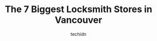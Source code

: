 ---
layout: ampstory
image: https://i0.wp.com/www.auto.or.id/wp-content/uploads/2023/06/action-lock-security-0-vancouver-1686322409.jpeg?resize=640,853
author: techidn
featured: false
description: Vancouver, British Columbia, Canada is a haven for Locksmith enthusiasts, boasting an impressive array of 7 top-notch establishments. Whether youre a seasoned connoisseur or simply curious 
title: The 7 Biggest Locksmith Stores in Vancouver
cover:
   title: The 7 Biggest Locksmith Stores in Vancouver
   subtitle: AUTO.OR.ID
   background: https://www.auto.or.id/wp-content/uploads/2023/06/action-lock-security-0-vancouver-1686322409.jpeg

pages: 
 - layout: thirds
   top: <h1>#1 Fast LockSmith Vancouver & Garage Doors LTD</h1>
   bottom: "<p>My locksmith guy spent two hours and serviced and replaced 3, forty old locks. One on the garage and two door handles. He was very thorough and skillful in making sure th</p>"
   background: https://www.auto.or.id/wp-content/uploads/2023/06/action-lock-security-1-vancouver-1686322410.jpeg
   backgroundblur: true
 - layout: thirds
   top: <h1>#2 Safe & Secure Locksmith Ltd.</h1>
   bottom: "<p>4105 Macdonald St, Vancouver, BC V6L 2P1, Canada</p>"
   background: https://www.auto.or.id/wp-content/uploads/2023/06/action-lock-security-2-vancouver-1686322411.jpeg
   cta:
      link: https://www.auto.or.id/the-7-biggest-locksmith-stores-in-vancouver/
      text: The 7 Biggest Locksmith Stores in Vancouver
 - layout: thirds
   top: <h1>#3 Action Lock & Security</h1>
   bottom: "<p>8866 Hudson St, Vancouver, BC V6P 4M9, Canada</p>"
   background: https://images.unsplash.com/photo-1484136063621-1acbc3b4ec98?ixlib=rb-4.0.3&ixid=MnwxMjA3fDB8MHxwaG90by1wYWdlfHx8fGVufDB8fHx8&auto=format&fit=crop&w=640&h=853&q=80
   cta:
      link: https://www.auto.or.id/the-7-biggest-locksmith-stores-in-vancouver/
      text: The 7 Biggest Locksmith Stores in Vancouver
 - layout: thirds
   top: <h1>#4 PR MOBILE LOCKSMITH NORTH VANCOUVER</h1>
   bottom: "<p>1550 Fern St #306, North Vancouver, BC V7J 0A9, Canada</p>"
   background: https://images.unsplash.com/photo-1574524096264-8d7e68d047f3?ixlib=rb-4.0.3&ixid=MnwxMjA3fDB8MHxwaG90by1wYWdlfHx8fGVufDB8fHx8&auto=format&fit=crop&w=640&h=853&q=80
   cta:
      link: https://www.auto.or.id/the-7-biggest-locksmith-stores-in-vancouver/
      text: The 7 Biggest Locksmith Stores in Vancouver
 - layout: thirds
   top: <h1>#5 Silverline Security Locksmith Ltd.</h1>
   bottom: "<p>111 E 14th St E, North Vancouver, BC V7L 2N4, Canada</p>"
   background: https://images.unsplash.com/photo-1637005218692-a7e234ffcbf4?ixlib=rb-4.0.3&ixid=MnwxMjA3fDB8MHxwaG90by1wYWdlfHx8fGVufDB8fHx8&auto=format&fit=crop&w=640&h=853&q=80
   cta:
      link: https://www.auto.or.id/the-7-biggest-locksmith-stores-in-vancouver/
      text: The 7 Biggest Locksmith Stores in Vancouver
 - layout: thirds
   top: <h1>#6 Europe Lock & Key Ltd</h1>
   bottom: "<p>114 Esplanade W, North Vancouver, BC V7M 3M8, Canada</p>"
   background: https://images.unsplash.com/photo-1627108258868-c2834cb1f250?ixlib=rb-4.0.3&ixid=MnwxMjA3fDB8MHxwaG90by1wYWdlfHx8fGVufDB8fHx8&auto=format&fit=crop&w=640&h=853&q=80
   cta:
      link: https://www.auto.or.id/the-7-biggest-locksmith-stores-in-vancouver/
      text: The 7 Biggest Locksmith Stores in Vancouver
 - layout: thirds
   top: <h1>#7 Bens Security Locksmiths</h1>
   bottom: "<p>692 E Hastings St, Vancouver, BC V6A 1R1, Canada</p>"
   background: https://images.unsplash.com/photo-1493238792000-8113da705763?ixlib=rb-4.0.3&ixid=MnwxMjA3fDB8MHxwaG90by1wYWdlfHx8fGVufDB8fHx8&auto=format&fit=crop&w=640&h=853&q=80
   cta:
      link: https://www.auto.or.id/the-7-biggest-locksmith-stores-in-vancouver/
      text: The 7 Biggest Locksmith Stores in Vancouver
 - layout: thirds
   middle: Continue reading...
   background: https://images.unsplash.com/photo-1629583825021-9fb0d16381ef?ixlib=rb-4.0.3&ixid=MnwxMjA3fDB8MHxwaG90by1wYWdlfHx8fGVufDB8fHx8&auto=format&fit=crop&w=640&h=853&q=80
   cta:
      link: https://www.auto.or.id/the-7-biggest-locksmith-stores-in-vancouver/
      text: The 7 Biggest Locksmith Stores in Vancouver

---